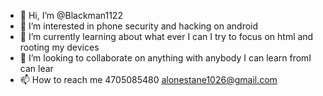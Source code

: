 - 👋 Hi, I’m @Blackman1122
- 👀 I’m interested in phone security and hacking on android
- 🌱 I’m currently learning about what ever I can I try to focus on html and rooting my devices
- 💞️ I’m looking to collaborate on anything with anybody I can learn fromI can lear
- 📫 How to reach me 4705085480 alonestane1026@gmail.com

<!---
Blackman1122/Blackman1122 is a ✨ special ✨ repository because its `README.md` (this file) appears on your GitHub profile.
You can click the Preview link to take a look at your changes.
--->
